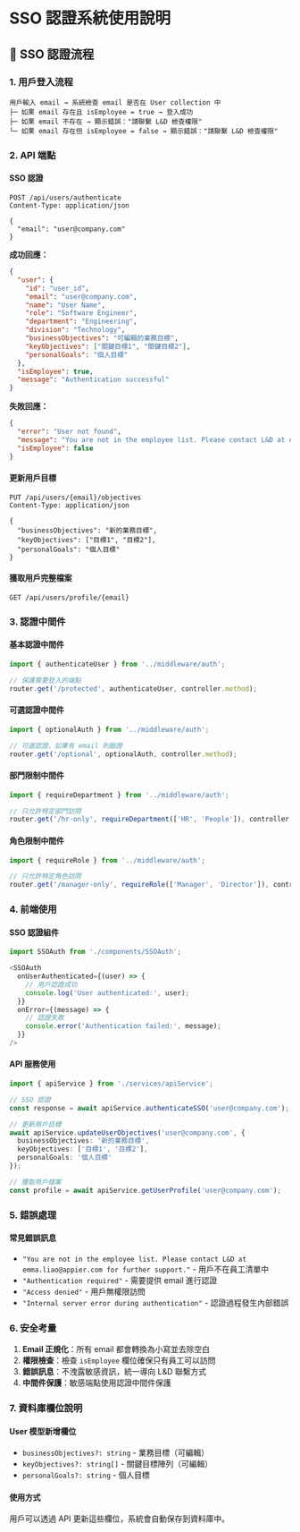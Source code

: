 # SSO 認證系統使用說明

## 🔐 SSO 認證流程

### 1. 用戶登入流程
```
用戶輸入 email → 系統檢查 email 是否在 User collection 中
├─ 如果 email 存在且 isEmployee = true → 登入成功
├─ 如果 email 不存在 → 顯示錯誤："請聯繫 L&D 檢查權限"
└─ 如果 email 存在但 isEmployee = false → 顯示錯誤："請聯繫 L&D 檢查權限"
```

### 2. API 端點

#### SSO 認證
```http
POST /api/users/authenticate
Content-Type: application/json

{
  "email": "user@company.com"
}
```

**成功回應：**
```json
{
  "user": {
    "id": "user_id",
    "email": "user@company.com",
    "name": "User Name",
    "role": "Software Engineer",
    "department": "Engineering",
    "division": "Technology",
    "businessObjectives": "可編輯的業務目標",
    "keyObjectives": ["關鍵目標1", "關鍵目標2"],
    "personalGoals": "個人目標"
  },
  "isEmployee": true,
  "message": "Authentication successful"
}
```

**失敗回應：**
```json
{
  "error": "User not found",
  "message": "You are not in the employee list. Please contact L&D at emma.liao@appier.com for further support.",
  "isEmployee": false
}
```

#### 更新用戶目標
```http
PUT /api/users/{email}/objectives
Content-Type: application/json

{
  "businessObjectives": "新的業務目標",
  "keyObjectives": ["目標1", "目標2"],
  "personalGoals": "個人目標"
}
```

#### 獲取用戶完整檔案
```http
GET /api/users/profile/{email}
```

### 3. 認證中間件

#### 基本認證中間件
```typescript
import { authenticateUser } from '../middleware/auth';

// 保護需要登入的端點
router.get('/protected', authenticateUser, controller.method);
```

#### 可選認證中間件
```typescript
import { optionalAuth } from '../middleware/auth';

// 可選認證，如果有 email 則驗證
router.get('/optional', optionalAuth, controller.method);
```

#### 部門限制中間件
```typescript
import { requireDepartment } from '../middleware/auth';

// 只允許特定部門訪問
router.get('/hr-only', requireDepartment(['HR', 'People']), controller.method);
```

#### 角色限制中間件
```typescript
import { requireRole } from '../middleware/auth';

// 只允許特定角色訪問
router.get('/manager-only', requireRole(['Manager', 'Director']), controller.method);
```

### 4. 前端使用

#### SSO 認證組件
```typescript
import SSOAuth from './components/SSOAuth';

<SSOAuth 
  onUserAuthenticated={(user) => {
    // 用戶認證成功
    console.log('User authenticated:', user);
  }}
  onError={(message) => {
    // 認證失敗
    console.error('Authentication failed:', message);
  }}
/>
```

#### API 服務使用
```typescript
import { apiService } from './services/apiService';

// SSO 認證
const response = await apiService.authenticateSSO('user@company.com');

// 更新用戶目標
await apiService.updateUserObjectives('user@company.com', {
  businessObjectives: '新的業務目標',
  keyObjectives: ['目標1', '目標2'],
  personalGoals: '個人目標'
});

// 獲取用戶檔案
const profile = await apiService.getUserProfile('user@company.com');
```

### 5. 錯誤處理

#### 常見錯誤訊息
- `"You are not in the employee list. Please contact L&D at emma.liao@appier.com for further support."` - 用戶不在員工清單中
- `"Authentication required"` - 需要提供 email 進行認證
- `"Access denied"` - 用戶無權限訪問
- `"Internal server error during authentication"` - 認證過程發生內部錯誤

### 6. 安全考量

1. **Email 正規化**：所有 email 都會轉換為小寫並去除空白
2. **權限檢查**：檢查 `isEmployee` 欄位確保只有員工可以訪問
3. **錯誤訊息**：不洩露敏感資訊，統一導向 L&D 聯繫方式
4. **中間件保護**：敏感端點使用認證中間件保護

### 7. 資料庫欄位說明

#### User 模型新增欄位
- `businessObjectives?: string` - 業務目標（可編輯）
- `keyObjectives?: string[]` - 關鍵目標陣列（可編輯）
- `personalGoals?: string` - 個人目標

#### 使用方式
用戶可以透過 API 更新這些欄位，系統會自動保存到資料庫中。

